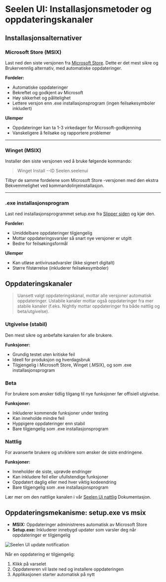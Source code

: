 # Seelen UI: Installasjonsmetoder og oppdateringskanaler

## Installasjonsalternativer

### Microsoft Store (MSIX)

Last ned den siste versjonen fra
[Microsoft Store](https://www.microsoft.com/store). Dette er det mest sikre og
Brukervennlig alternativ, med automatiske oppdateringer.

**Fordeler:**

- Automatiske oppdateringer
- Bekreftet og godkjent av Microsoft
- Høy sikkerhet og pålitelighet
- Lettere versjon enn .exe installasjonsprogram (ingen feilsøkesymboler
  inkludert)

**Ulemper**

- Oppdateringer kan ta 1-3 virkedager for Microsoft-godkjenning
- Vanskeligere å feilsøke og rapportere problemer

---

### Winget (MSIX)

Installer den siste versjonen ved å bruke følgende kommando:

> Winget Install --ID Seelen.seelenui

Tilbyr de samme fordelene som Microsoft Store -versjonen med den ekstra
Bekvemmelighet ved kommandolinjeinstallasjon.

---

### .exe installasjonsprogram

Last ned installasjonsprogrammet setup.exe fra
[Slipper siden](https://github.com/eythaann/Seelen-UI/releases) og kjør den.

**Fordeler:**

- Umiddelbare oppdateringer tilgjengelig
- Mottar oppdateringsvarsler så snart nye versjoner er utgitt
- Bedre for feilsøkingsformål

**Ulemper**

- Kan utløse antivirusadvarsler (ikke signert digitalt)
- Større filstørrelse (inkluderer feilsøkesymboler)

## Oppdateringskanaler

> Uansett valgt oppdateringskanal, mottar alle versjoner automatisk
> oppdateringer. Ustabile kanaler mottar også oppdateringer fra mer stabile
> kanaler (f.eks. Nightly mottar oppdateringer fra både nattlig og
> beta/utgivelse).

### Utgivelse (stabil)

Den mest sikre og anbefalte kanalen for alle brukere.

**Funksjoner:**

- Grundig testet uten kritiske feil
- Ideell for produksjon og hverdagsbruk
- Tilgjengelig i Microsoft Store, Winget (.MSIX), og som .exe
  installasjonsprogram

### Beta

For brukere som ønsker tidlig tilgang til nye funksjoner før offisiell
utgivelse.

**Funksjoner:**

- Inkluderer kommende funksjoner under testing
- Kan inneholde mindre feil
- Hyppigere oppdateringer enn stabil
- Bare tilgjengelig som .exe installasjonsprogram

### Nattlig

For avanserte brukere og utviklere som ønsker de siste endringene.

**Funksjoner:**

- Inneholder de siste, uprøvde endringer
- Kan inkludere feil eller ufullstendige funksjoner
- Oppdatert daglig eller med hver viktig kodeendring
- Bare tilgjengelig som .exe installasjonsprogram

Lær mer om den nattlige kanalen i vår
[Seelen Ui nattlig](https://seelen.io/blog/nightly) Dokumentasjon.

## Oppdateringsmekanisme: setup.exe vs msix

- **MSIX:** Oppdateringer administreres automatisk av Microsoft Store
- **Setup.exe:** Inkluderer innebygd updater som varsler deg når oppdateringer
  er tilgjengelig

![Seelen UI update notification](https://github.com/Seelen-Inc/slu-blog/blob/master/blog/seelen-ui-distribution-channels/image.png?raw=true)

Når en oppdatering er tilgjengelig:

1. Klikk på varselet
2. Oppdatereren vil laste ned og installere oppdateringen
3. Applikasjonen starter automatisk på nytt
